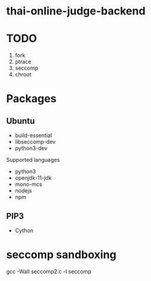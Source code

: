# thai-online-judge-backend

# TODO

1. fork
2. ptrace
3. seccomp
4. chroot

# Packages
## Ubuntu
* build-essential
* libseccomp-dev
* python3-dev

Supported languages
* python3
* openjdk-11-jdk
* mono-mcs
* nodejs
* npm

## PIP3
* Cython

# seccomp sandboxing
gcc -Wall seccomp2.c -l seccomp
